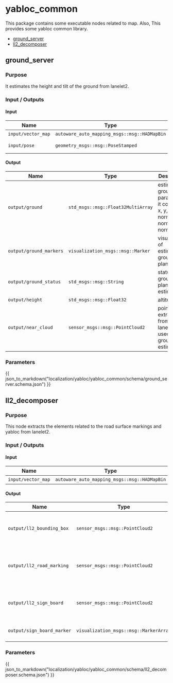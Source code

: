 # yabloc_common

This package contains some executable nodes related to map. Also, This provides some yabloc common library.

- [ground_server](#ground_server)
- [ll2_decomposer](#ll2_decomposer)

## ground_server

### Purpose

It estimates the height and tilt of the ground from lanelet2.

### Input / Outputs

#### Input

| Name               | Type                                         | Description         |
| ------------------ | -------------------------------------------- | ------------------- |
| `input/vector_map` | `autoware_auto_mapping_msgs::msg::HADMapBin` | vector map          |
| `input/pose`       | `geometry_msgs::msg::PoseStamped`            | estimated self pose |

#### Output

| Name                    | Type                               | Description                                                                     |
| ----------------------- | ---------------------------------- | ------------------------------------------------------------------------------- |
| `output/ground`         | `std_msgs::msg::Float32MultiArray` | estimated ground parameters. it contains x, y, z, normal_x, normal_y, normal_z. |
| `output/ground_markers` | `visualization_msgs::msg::Marker`  | visualization of estimated ground plane                                         |
| `output/ground_status`  | `std_msgs::msg::String`            | status log of ground plane estimation                                           |
| `output/height`         | `std_msgs::msg::Float32`           | altitude                                                                        |
| `output/near_cloud`     | `sensor_msgs::msg::PointCloud2`    | point cloud extracted from lanelet2 and used for ground tilt estimation         |

### Parameters

{{ json_to_markdown("localization/yabloc/yabloc_common/schema/ground_server.schema.json") }}

## ll2_decomposer

### Purpose

This node extracts the elements related to the road surface markings and yabloc from lanelet2.

### Input / Outputs

#### Input

| Name               | Type                                         | Description |
| ------------------ | -------------------------------------------- | ----------- |
| `input/vector_map` | `autoware_auto_mapping_msgs::msg::HADMapBin` | vector map  |

#### Output

| Name                       | Type                                   | Description                                   |
| -------------------------- | -------------------------------------- | --------------------------------------------- |
| `output/ll2_bounding_box`  | `sensor_msgs::msg::PointCloud2`        | bounding boxes extracted from lanelet2        |
| `output/ll2_road_marking`  | `sensor_msgs::msg::PointCloud2`        | road surface markings extracted from lanelet2 |
| `output/ll2_sign_board`    | `sensor_msgs::msg::PointCloud2`        | traffic sign boards extracted from lanelet2   |
| `output/sign_board_marker` | `visualization_msgs::msg::MarkerArray` | visualized traffic sign boards                |

### Parameters

{{ json_to_markdown("localization/yabloc/yabloc_common/schema/ll2_decomposer.schema.json") }}